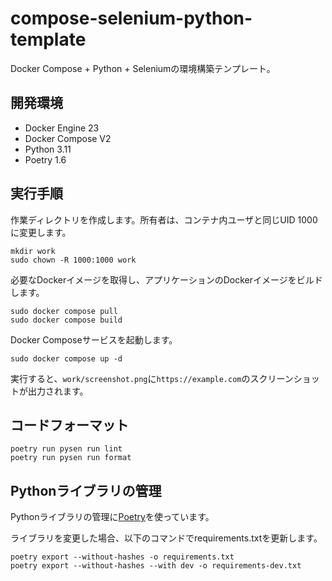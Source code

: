 # compose-selenium-python-template

Docker Compose + Python + Seleniumの環境構築テンプレート。

## 開発環境

- Docker Engine 23
- Docker Compose V2
- Python 3.11
- Poetry 1.6

## 実行手順

作業ディレクトリを作成します。所有者は、コンテナ内ユーザと同じUID 1000に変更します。

```shell
mkdir work
sudo chown -R 1000:1000 work
```

必要なDockerイメージを取得し、アプリケーションのDockerイメージをビルドします。

```shell
sudo docker compose pull
sudo docker compose build
```

Docker Composeサービスを起動します。

```shell
sudo docker compose up -d
```

実行すると、`work/screenshot.png`に`https://example.com`のスクリーンショットが出力されます。

## コードフォーマット

```shell
poetry run pysen run lint
poetry run pysen run format
```

## Pythonライブラリの管理

Pythonライブラリの管理に[Poetry](https://python-poetry.org/docs/#installation)を使っています。

ライブラリを変更した場合、以下のコマンドでrequirements.txtを更新します。

```shell
poetry export --without-hashes -o requirements.txt
poetry export --without-hashes --with dev -o requirements-dev.txt
```
